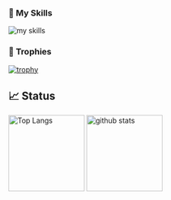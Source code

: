 ### 🌱 My Skills
<img alt="my skills" src="https://skillicons.dev/icons?i=aws,docker,linux,github,redis,jenkins,laravel,php,py,nextjs,react,nuxtjs,vue,nodejs,ts,js,jest,webpack,rust,vscode,&theme=light" />

### 🌱 Trophies
[![trophy](https://github-profile-trophy.vercel.app/?username=k-yamasaki-zakisan&margin-w=15&margin-h=15)](https://github.com/ryo-ma/github-profile-trophy)
<!-- [![AtCoder Trophies](https://atcoder-trophies.vercel.app/api/v1/atcoder?username=kkp)](https://github.com/KATO-Hiro/AtCoderTrophies) -->

[](
![visitors](https://visitor-badge.glitch.me/badge?page_id=k-yamasaki-zakisan)
)

## 📈 Status
<p align="left"> 
  <img alt="Top Langs" height="150px" src="https://github-readme-stats.vercel.app/api/top-langs/?username=k-yamasaki-zakisan&layout=compact&show_icons=true" />
  <img alt="github stats" height="150px" src="https://github-readme-stats.vercel.app/api?username=k-yamasaki-zakisan" />
</p>
